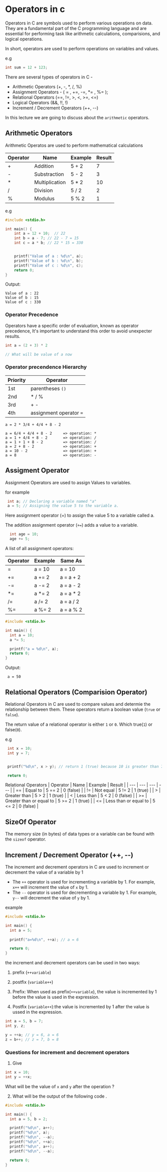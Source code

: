 # Operators in c

Operators in C are symbols used to perform various operations on data. They are a fundamental part of the C programming language and are essential for performing task like arithmetic calculations, comparisions, and logical operations. 

In short, operators are used to perform operations on variables and values. 

e.g
```c
int sum = 12 + 123; 
```

There are several types of operators in C - 
  - Arithmetic Operators (+, -, *, /, %)
  - Assignment Operators - ( = , +=, -=, *= , %= );
  - Relational Operators (==, !=, >, <, >=, <=)
  - Logical Operators (&&, !!, !) 
  - Increment / Decrement Operators (++, --)

In this lecture we are going to discuss about the `arithmetic` operators.

## Arithmetic Operators 
Arithmetic Operatos are used to perform mathematical calculations 

| Operator | Name | Example | Result | 
| --- | --- | --- | --- |
| + | Addition | 5 + 2 | 7 | 
| - | Substraction | 5 - 2 | 3 |
| * | Multiplication | 5 * 2 | 10 | 
| / | Division | 5 / 2 | 2 | 
| % | Modulus | 5 % 2 | 1 | 


e.g 
```c
#include <stdio.h>

int main() {
    int a = 12 + 10;  // 22
    int b = a - 7; // 22 - 7 = 15
    int c = a * b; // 22 * 15 = 330


    printf("Value of a : %d\n", a);
    printf("Value of b : %d\n", b);
    printf("Value of c : %d\n", c);
    return 0;
}
```
Output: 
```
Value of a : 22
Value of b : 15
Value of c : 330
```



### Operator Precedence
Operators have a specific order of evaluation, known as operator precedence, It's important to understand this order to avoid unexpecter results. 

```c
int a = (2 + 3) * 2

// What will be value of a now
```

### Operator precendence Hierarchy 
| Priority | Operator |
| --- | --- |
| 1st | parentheses `()` |
| 2nd | * / % |
| 3rd | + - |
| 4th | assignment operator `=` | 

```
a = 2 * 3/4 + 4/4 + 8 - 2

a = 6/4 + 4/4 + 8 - 2     => operation: *
a = 1 + 4/4 + 8 - 2       => operation: /
a = 1 + 1 + 8 - 2         => operation: /
a = 2 + 8 - 2             => operation: +
a = 10 - 2                => operation: +
a = 8                     => operation: -
```

## Assigment Operator

  Assignment Operators are used to assign Values to variables. 

 for example 
 ```c
  int a; // Declaring a variable named "a"
  a = 5; // Assigning the value 5 to the variable a.
 ``` 
Here assignment operator (=) to assign the value 5 to a variable called a. 

 The addition assignment operator (`+=`) adds a value to a variable. 

 ```c
   int age = 10;
   age += 5;
 ```

 A list of all assignment operators: 

 | Operator | Example | Same As |
 | --- | --- | --- |
 | = | a = 10 | a = 10 |
 | += | a += 2 | a = a + 2 |
 | -= | a -= 2 | a = a - 2 | 
 | *= | a *= 2 | a = a * 2 | 
 | /= | a /= 2 | a = a / 2 |  
 | %= | a %= 2 | a = a % 2 |  

```c
#include <stdio.h>

int main() {
  int a = 10;
  a *= 5;

  printf("a = %d\n", a);
  return 0;
}
```
Output: 
```
 a = 50
```

## Relational Operators (Comparision Operator)
  Relational Operators in C are used to compare values and determie the relationship between them. These operators return a boolean value (`true` or `false`).

  The return value of a relational operator is either `1` or `0`. Which true(`1`) or false(`0`).

  e.g
  ```c
   int x = 10;
   int y = 7;


   printf("%d\n", x > y); // return 1 (true) because 10 is greater than 7

   return 0;
  ```

  Relational Operators 
  | Operator | Name | Example | Result |
  | --- | --- | --- | --- |
  | == | Equal to | 5 == 2 | 0 (false) |
  | != | Not equal | 5 != 2 | 1 (true) |
  | > | Greater than | 5 > 2 | 1 (true) |
  | < | Less than | 5 < 2 | 0 (false) |
  | >= | Greater than or equal to | 5 >= 2 | 1 (true) |
  | <= | Less than or equal to | 5 <= 2 | 0 (false) |

## SizeOf Operator 
The memory size (in bytes) of data types or a variable can be found with the `sizeof` operator.

## Increment / Decrement Operator (++, --)
The increment and decrement operators in C are used to increment or decrement the value of a variable by 1
 - The `++` operator is used for incrementing a variable by 1. For example, `x++` will increment the value of `x` by 1.
 - The `--` operator is used for decrementing a variable by 1. For example, `y--` will decrement the value of `y` by 1.

example 
```c
#include <stdio.h>

int main() {
  int a = 5;
  
  printf("a=%d\n", ++a); // a = 6

  return 0;
}

```

the increment and decrement operators can be used in two ways: 
   1. prefix (`++variable`)
   2. postfix (`variable++`)

1. Prefix: When used as prefix(`++variable`), the value is incremented by 1 before the value is used in the expression.

2. Postfix (`variable++`):the value is incremented by 1 after the value is ussed in the expression. 

```c
int a = 5, b = 7;
int y, z;

y = ++a; // y = 6, a = 6
z = b++; // z = 7, b = 8
```
### Questions for increment and decrement operators 
1. Give 
```c
int x = 10;
int y = ++x;
```
What will be the value of `x` and `y` after the operation ? 

2. What will be the output of the following code . 
```c
#include <stdio.h>

int main() {
  int a = 5, b = 2;

  printf("%d\n", a++); 
  printf("%d\n", a);   
  printf("%d\n", --a); 
  printf("%d\n", ++a);    
  printf("%d\n", a++); 
  printf("%d\n", --a); 

  return 0;
}
```


 






 





